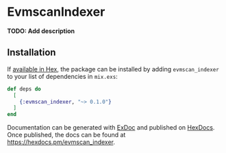 # EvmscanIndexer

**TODO: Add description**

## Installation

If [available in Hex](https://hex.pm/docs/publish), the package can be installed
by adding `evmscan_indexer` to your list of dependencies in `mix.exs`:

```elixir
def deps do
  [
    {:evmscan_indexer, "~> 0.1.0"}
  ]
end
```

Documentation can be generated with [ExDoc](https://github.com/elixir-lang/ex_doc)
and published on [HexDocs](https://hexdocs.pm). Once published, the docs can
be found at <https://hexdocs.pm/evmscan_indexer>.

